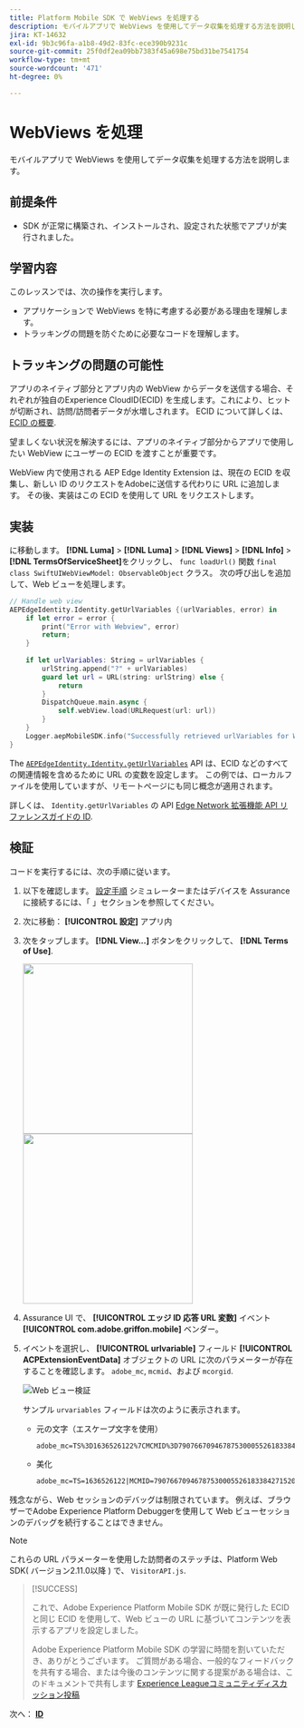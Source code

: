 ```yaml
---
title: Platform Mobile SDK で WebViews を処理する
description: モバイルアプリで WebViews を使用してデータ収集を処理する方法を説明します。
jira: KT-14632
exl-id: 9b3c96fa-a1b8-49d2-83fc-ece390b9231c
source-git-commit: 25f0df2ea09bb7383f45a698e75bd31be7541754
workflow-type: tm+mt
source-wordcount: '471'
ht-degree: 0%

---
```


# WebViews を処理

モバイルアプリで WebViews を使用してデータ収集を処理する方法を説明します。

## 前提条件

* SDK が正常に構築され、インストールされ、設定された状態でアプリが実行されました。

## 学習内容

このレッスンでは、次の操作を実行します。

* アプリケーションで WebViews を特に考慮する必要がある理由を理解します。
* トラッキングの問題を防ぐために必要なコードを理解します。

## トラッキングの問題の可能性

アプリのネイティブ部分とアプリ内の WebView からデータを送信する場合、それぞれが独自のExperience CloudID(ECID) を生成します。これにより、ヒットが切断され、訪問/訪問者データが水増しされます。 ECID について詳しくは、 [ECID の概要](https://experienceleague.adobe.com/docs/experience-platform/identity/ecid.html?lang=en).

望ましくない状況を解決するには、アプリのネイティブ部分からアプリで使用したい WebView にユーザーの ECID を渡すことが重要です。

WebView 内で使用される AEP Edge Identity Extension は、現在の ECID を収集し、新しい ID のリクエストをAdobeに送信する代わりに URL に追加します。 その後、実装はこの ECID を使用して URL をリクエストします。

## 実装

に移動します。 **[!DNL Luma]** > **[!DNL Luma]** > **[!DNL Views]** > **[!DNL Info]** > **[!DNL TermsOfServiceSheet]**&#x200B;をクリックし、 `func loadUrl()` 関数 `final class SwiftUIWebViewModel: ObservableObject` クラス。 次の呼び出しを追加して、Web ビューを処理します。

```swift
// Handle web view
AEPEdgeIdentity.Identity.getUrlVariables {(urlVariables, error) in
    if let error = error {
        print("Error with Webview", error)
        return;
    }
    
    if let urlVariables: String = urlVariables {
        urlString.append("?" + urlVariables)
        guard let url = URL(string: urlString) else {
            return
        }
        DispatchQueue.main.async {
            self.webView.load(URLRequest(url: url))
        }
    }
    Logger.aepMobileSDK.info("Successfully retrieved urlVariables for WebView, final URL: \(urlString)")
}
```

The [`AEPEdgeIdentity.Identity.getUrlVariables`](https://developer.adobe.com/client-sdks/documentation/identity-for-edge-network/api-reference/#geturlvariables) API は、ECID などのすべての関連情報を含めるために URL の変数を設定します。 この例では、ローカルファイルを使用していますが、リモートページにも同じ概念が適用されます。

詳しくは、 `Identity.getUrlVariables` の API [Edge Network 拡張機能 API リファレンスガイドの ID](https://developer.adobe.com/client-sdks/documentation/identity-for-edge-network/api-reference/#geturlvariables).

## 検証

コードを実行するには、次の手順に従います。

1. 以下を確認します。 [設定手順](assurance.md#connecting-to-a-session) シミュレーターまたはデバイスを Assurance に接続するには、「 」セクションを参照してください。
1. 次に移動： **[!UICONTROL 設定]** アプリ内
1. 次をタップします。 **[!DNL View...]** ボタンをクリックして、 **[!DNL Terms of Use]**.

   <img src="./assets/tou1.png" width="300" /> <img src="./assets/tou2.png" width="300" />

1. Assurance UI で、 **[!UICONTROL エッジ ID 応答 URL 変数]** イベント **[!UICONTROL com.adobe.griffon.mobile]** ベンダー。
1. イベントを選択し、 **[!UICONTROL urlvariable]** フィールド **[!UICONTROL ACPExtensionEventData]** オブジェクトの URL に次のパラメーターが存在することを確認します。 `adobe_mc`, `mcmid`、および `mcorgid`.

   ![Web ビュー検証](assets/webview-validation.png)

   サンプル `urvariables` フィールドは次のように表示されます。

   * 元の文字（エスケープ文字を使用）

     ```html
     adobe_mc=TS%3D1636526122%7CMCMID%3D79076670946787530005526183384271520749%7CMCORGID%3D7ABB3E6A5A7491460A495D61%40AdobeOrg
     ```

   * 美化

     ```html
     adobe_mc=TS=1636526122|MCMID=79076670946787530005526183384271520749|MCORGID=7ABB3E6A5A7491460A495D61@AdobeOrg
     ```

残念ながら、Web セッションのデバッグは制限されています。 例えば、ブラウザーでAdobe Experience Platform Debuggerを使用して Web ビューセッションのデバッグを続行することはできません。

>[!NOTE]
>
>これらの URL パラメーターを使用した訪問者のステッチは、Platform Web SDK( バージョン2.11.0以降 ) で、 `VisitorAPI.js`.


>[!SUCCESS]
>
>これで、Adobe Experience Platform Mobile SDK が既に発行した ECID と同じ ECID を使用して、Web ビューの URL に基づいてコンテンツを表示するアプリを設定しました。
>
>Adobe Experience Platform Mobile SDK の学習に時間を割いていただき、ありがとうございます。 ご質問がある場合、一般的なフィードバックを共有する場合、または今後のコンテンツに関する提案がある場合は、このドキュメントで共有します [Experience Leagueコミュニティディスカッション投稿](https://experienceleaguecommunities.adobe.com/t5/adobe-experience-platform-data/tutorial-discussion-implement-adobe-experience-cloud-in-mobile/td-p/443796)

次へ： **[ID](identity.md)**
